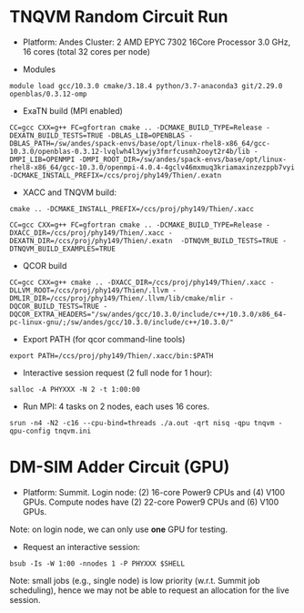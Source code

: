 # TNQVM Random Circuit Run

- Platform: Andes Cluster: 2 AMD EPYC 7302 16Core Processor 3.0 GHz, 16 cores (total 32 cores per node)

- Modules

```
module load gcc/10.3.0 cmake/3.18.4 python/3.7-anaconda3 git/2.29.0 openblas/0.3.12-omp
```

- ExaTN build (MPI enabled)
```
CC=gcc CXX=g++ FC=gfortran cmake .. -DCMAKE_BUILD_TYPE=Release -DEXATN_BUILD_TESTS=TRUE -DBLAS_LIB=OPENBLAS -DBLAS_PATH=/sw/andes/spack-envs/base/opt/linux-rhel8-x86_64/gcc-10.3.0/openblas-0.3.12-lvqlwh4l3ywjy3fmrfcusmh2ooyt2r4b/lib -DMPI_LIB=OPENMPI -DMPI_ROOT_DIR=/sw/andes/spack-envs/base/opt/linux-rhel8-x86_64/gcc-10.3.0/openmpi-4.0.4-4gclv46mxmuq3kriamaxinzezppb7vyi -DCMAKE_INSTALL_PREFIX=/ccs/proj/phy149/Thien/.exatn
```

- XACC and TNQVM build:

```
cmake .. -DCMAKE_INSTALL_PREFIX=/ccs/proj/phy149/Thien/.xacc
```

```
CC=gcc CXX=g++ FC=gfortran cmake .. -DCMAKE_BUILD_TYPE=Release -DXACC_DIR=/ccs/proj/phy149/Thien/.xacc -DEXATN_DIR=/ccs/proj/phy149/Thien/.exatn  -DTNQVM_BUILD_TESTS=TRUE -DTNQVM_BUILD_EXAMPLES=TRUE
```

- QCOR build
```
CC=gcc CXX=g++ cmake .. -DXACC_DIR=/ccs/proj/phy149/Thien/.xacc -DLLVM_ROOT=/ccs/proj/phy149/Thien/.llvm -DMLIR_DIR=/ccs/proj/phy149/Thien/.llvm/lib/cmake/mlir -DQCOR_BUILD_TESTS=TRUE -DQCOR_EXTRA_HEADERS="/sw/andes/gcc/10.3.0/include/c++/10.3.0/x86_64-pc-linux-gnu/;/sw/andes/gcc/10.3.0/include/c++/10.3.0/"
```

- Export PATH (for qcor command-line tools)

```
export PATH=/ccs/proj/phy149/Thien/.xacc/bin:$PATH
```

- Interactive session request (2 full node for 1 hour):

```
salloc -A PHYXXX -N 2 -t 1:00:00
```

- Run MPI: 4 tasks on 2 nodes, each uses 16 cores.

```
srun -n4 -N2 -c16 --cpu-bind=threads ./a.out -qrt nisq -qpu tnqvm -qpu-config tnqvm.ini
```

# DM-SIM Adder Circuit (GPU)

- Platform: Summit. 
Login node: (2) 16-core Power9 CPUs and (4) V100 GPUs. 
Compute nodes have (2) 22-core Power9 CPUs and (6) V100 GPUs.

Note: on login node, we can only use **one** GPU for testing.

- Request an interactive session: 

```
bsub -Is -W 1:00 -nnodes 1 -P PHYXXX $SHELL
```

Note: small jobs (e.g., single node) is low priority (w.r.t. Summit job scheduling), hence we may not be able to request
an allocation for the live session.